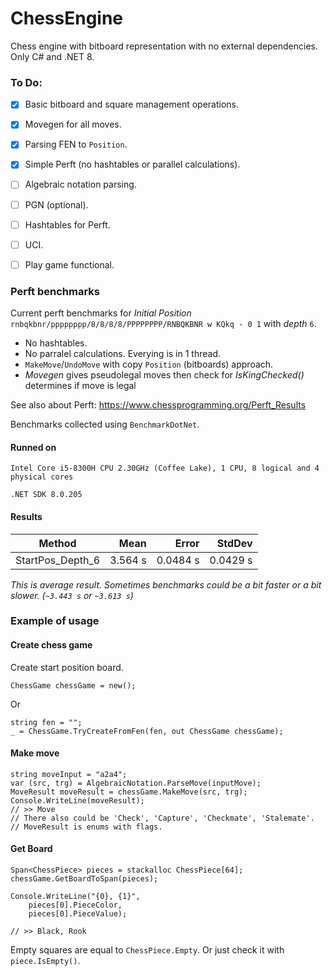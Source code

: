 # ChessEngine

Chess engine with bitboard representation with no external dependencies. Only C# and .NET 8.

### To Do:
- [X] Basic bitboard and square management operations.
- [X] Movegen for all moves.
- [X] Parsing FEN to `Position`.
- [X] Simple Perft (no hashtables or parallel calculations).
- [ ] Algebraic notation parsing.
- [ ] PGN (optional).
- [ ] Hashtables for Perft.
- [ ] UCI.
- [ ] Play game functional.


### Perft benchmarks
Current perft benchmarks for _Initial Position_ `rnbqkbnr/pppppppp/8/8/8/8/PPPPPPPP/RNBQKBNR w KQkq - 0 1` with _depth_ `6`.

- No hashtables.
- No parralel calculations. Everying is in 1 thread.
- `MakeMove`/`UndoMove` with copy `Position` (bitboards) approach.
- _Movegen_ gives pseudolegal moves then check for _IsKingChecked()_ determines if move is legal

See also about Perft: https://www.chessprogramming.org/Perft_Results

Benchmarks collected using `BenchmarkDotNet`.

#### Runned on
`Intel Core i5-8300H CPU 2.30GHz (Coffee Lake), 1 CPU, 8 logical and 4 physical cores`

`.NET SDK 8.0.205`

#### Results

| Method           | Mean    | Error    | StdDev   |
|----------------- |--------:|---------:|---------:|
| StartPos_Depth_6 | 3.564 s | 0.0484 s | 0.0429 s |

_This is average result._
_Sometimes benchmarks could be a bit faster or a bit slower._
_(`~3.443 s` or `~3.613 s`)_

### Example of usage

#### Create chess game

Create start position board.

`ChessGame chessGame = new();`

Or 

```
string fen = "";
_ = ChessGame.TryCreateFromFen(fen, out ChessGame chessGame);
```

#### Make move

```
string moveInput = "a2a4";
var (src, trg) = AlgebraicNotation.ParseMove(inputMove);
MoveResult moveResult = chessGame.MakeMove(src, trg);
Console.WriteLine(moveResult);
// >> Move
// There also could be 'Check', 'Capture', 'Checkmate', 'Stalemate'.
// MoveResult is enums with flags.
```

#### Get Board

```
Span<ChessPiece> pieces = stackalloc ChessPiece[64];
chessGame.GetBoardToSpan(pieces);

Console.WriteLine("{0}, {1}", 
	pieces[0].PieceColor, 
	pieces[0].PieceValue);

// >> Black, Rook
```

Empty squares are equal to `ChessPiece.Empty`.
Or just check it with `piece.IsEmpty()`.
